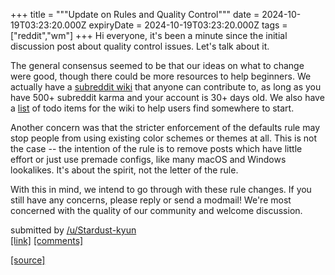 +++
title = """Update on Rules and Quality Control"""
date = 2024-10-19T03:23:20.000Z
expiryDate = 2024-10-19T03:23:20.000Z
tags = ["reddit","wm"]
+++
Hi everyone, it's been a minute since the initial discussion post about quality control issues. Let's talk about it.

The general consensus seemed to be that our ideas on what to change were good, though there could be more resources to help beginners. We actually have a [subreddit wiki](https://www.reddit.com/r/unixporn/wiki/index/) that anyone can contribute to, as long as you have 500+ subreddit karma and your account is 30+ days old. We also have a [list](https://www.reddit.com/r/unixporn/wiki/info/) of todo items for the wiki to help users find somewhere to start.

Another concern was that the stricter enforcement of the defaults rule may stop people from using existing color schemes or themes at all. This is not the case -- the intention of the rule is to remove posts which have little effort or just use premade configs, like many macOS and Windows lookalikes. It's about the spirit, not the letter of the rule.

With this in mind, we intend to go through with these rule changes. If you still have any concerns, please reply or send a modmail! We're most concerned with the quality of our community and welcome discussion.

submitted by [/u/Stardust-kyun](https://www.reddit.com/user/Stardust-kyun)  
[\[link\]](https://www.reddit.com/r/unixporn/comments/1g701zr/update_on_rules_and_quality_control/) [\[comments\]](https://www.reddit.com/r/unixporn/comments/1g701zr/update_on_rules_and_quality_control/)

[[source]](https://www.reddit.com/r/unixporn/comments/1g701zr/update_on_rules_and_quality_control/)
